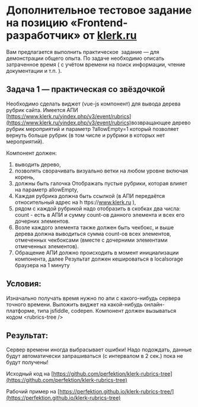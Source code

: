 # Дополнительное тестовое задание на позицию «Frontend-разработчик» от [klerk.ru](https://www.klerk.ru/)

Вам предлагается выполнить практическое ​ задание​ — для демонстрации общего
опыта. По задаче необходимо описать затраченное время (​ с учётом времени на поиск
информации, чтение документации и т.п.​ ).

## Задача 1 — практическая со звёздочкой
Необходимо сделать виджет (vue-js компонент) для вывода дерева рубрик сайта.
Имеется АПИ [https://www.klerk.ru/yindex.php/v3/event/rubrics](https://www.klerk.ru/yindex.php/v3/event/rubrics) ​ возвращающее дерево
рубрик мероприятий и параметр ?allowEmpty=1 который позволяет вернуть больше
рубрик (в том числе и рубрики в которых нет мероприятий).

Компонент должен:
1. выводить дерево,
2. позволять сворачивать визуально ветки на любом уровне включая корень,
3. должны быть галочка Отображать пустые рубрики, которая влияет на параметр
allowEmpty,
4. Каждая рубрика должна быть ссылкой (в АПИ передаётся относительный адрес
на h​ ttps://www.klerk.ru​ ),
5. рядом с каждой рубрикой надо отобразить в скобках два числа: count - есть в
АПИ и сумму count-ов данного элемента и всех его дочерних элементов.
6. Возле каждого элемента также должен быть чекбокс, и выше дерева должна
выводиться сумма count-ов всех элементов, отмеченных чекбоксами (вместе с
дочерними элементами отмеченных элементов).
7. Обращение АПИ должно происходить в момент инициализации компонента,
далее Результат должен кешироваться в localsorage браузера на 1 минуту

## Условия:
Изначально получать время нужно по апи с какого-нибудь сервера точного времени.
Выложить виджет на какой-нибудь онлайн-платформе, типа jsfiddle, codepen.
Компонент должен вызываться кодом \<rubrics-tree \/>

## Результат:

Сервер времени иногда выбрасывает ошибки! Надо подождать, данные будут автоматически запрашиваться (с интервалом в 2 сек.) пока не будут получены!

Исходный код на [https://github.com/perfektion/klerk-rubrics-tree](https://github.com/perfektion/klerk-rubrics-tree)

Рабочий пример на [https://perfektion.github.io/klerk-rubrics-tree/](https://perfektion.github.io/klerk-rubrics-tree)